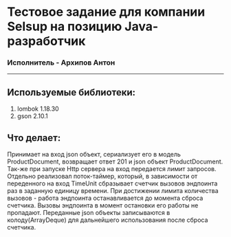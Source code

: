 # Тестовое задание для компании Selsup на позицию Java-разработчик

### Исполнитель - Архипов Антон
***
## Используемые библиотеки:
1. lombok 1.18.30
2. gson 2.10.1

## Что делает:
Принимает на вход json объект, сериализует его в модель ProductDocument, возвращает ответ 201 и json объект ProductDocument.
Так-же при запуске Http сервера на вход передается лимит запросов.
Отдельно реализовал поток-таймер, который, в зависимости от переденного на вход TimeUnit сбразывает счетчик вызовов эндпоинта раз в заданную единицу времени.
При достижении лимита количества вызовов - работа эндпоинта останавливается до момента сброса счетчика.
Вызовы эндпоинта в момент остановки его работы не пропадают. Переданные json объекты записываются в колоду(ArrayDeque) для дальнейшего использования после сброса счетчика.
